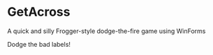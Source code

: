 # GetAcross
A quick and silly Frogger-style dodge-the-fire game using WinForms

Dodge the bad labels!
